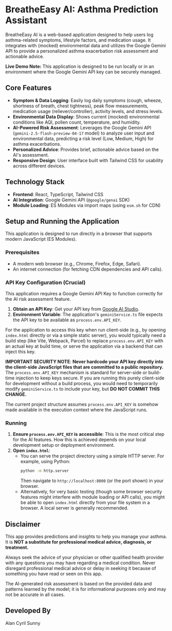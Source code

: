 
# BreatheEasy AI: Asthma Prediction Assistant

BreatheEasy AI is a web-based application designed to help users log asthma-related symptoms, lifestyle factors, and medication usage. It integrates with (mocked) environmental data and utilizes the Google Gemini API to provide a personalized asthma exacerbation risk assessment and actionable advice.

**Live Demo Note:** This application is designed to be run locally or in an environment where the Google Gemini API key can be securely managed.

## Core Features

*   **Symptom & Data Logging**: Easily log daily symptoms (cough, wheeze, shortness of breath, chest tightness), peak flow measurements, medication usage (reliever/controller), activity levels, and stress levels.
*   **Environmental Data Display**: Shows current (mocked) environmental conditions like AQI, pollen count, temperature, and humidity.
*   **AI-Powered Risk Assessment**: Leverages the Google Gemini API (`gemini-2.5-flash-preview-04-17` model) to analyze user input and environmental data, predicting a risk level (Low, Medium, High) for asthma exacerbations.
*   **Personalized Advice**: Provides brief, actionable advice based on the AI's assessment.
*   **Responsive Design**: User interface built with Tailwind CSS for usability across different devices.

## Technology Stack

*   **Frontend**: React, TypeScript, Tailwind CSS
*   **AI Integration**: Google Gemini API (`@google/genai` SDK)
*   **Module Loading**: ES Modules via import maps (using `esm.sh` for CDN)

## Setup and Running the Application

This application is designed to run directly in a browser that supports modern JavaScript (ES Modules).

### Prerequisites

*   A modern web browser (e.g., Chrome, Firefox, Edge, Safari).
*   An internet connection (for fetching CDN dependencies and API calls).

### API Key Configuration (Crucial)

This application requires a Google Gemini API Key to function correctly for the AI risk assessment feature.

1.  **Obtain an API Key**: Get your API key from [Google AI Studio](https://aistudio.google.com/app/apikey).
2.  **Environment Variable**: The application's `geminiService.ts` file expects the API key to be available as `process.env.API_KEY`.

   For the application to access this key when run client-side (e.g., by opening `index.html` directly or via a simple static server), you would typically need a build step (like Vite, Webpack, Parcel) to replace `process.env.API_KEY` with an actual key at build time, or serve the application via a backend that can inject this key.

   **IMPORTANT SECURITY NOTE**: **Never hardcode your API key directly into the client-side JavaScript files that are committed to a public repository.** The `process.env.API_KEY` mechanism is standard for server-side or build-time injection to keep keys secure. If you are running this purely client-side for development without a build process, you would need to temporarily modify `geminiService.ts` to include your key, but **DO NOT COMMIT THIS CHANGE.**

   The current project structure assumes `process.env.API_KEY` is somehow made available in the execution context where the JavaScript runs.

### Running

1.  **Ensure `process.env.API_KEY` is accessible**: This is the most critical step for the AI features. How this is achieved depends on your local development setup or deployment environment.
2.  **Open `index.html`**:
    *   You can serve the project directory using a simple HTTP server. For example, using Python:
        ```bash
        python -m http.server
        ```
        Then navigate to `http://localhost:8000` (or the port shown) in your browser.
    *   Alternatively, for very basic testing (though some browser security features might interfere with module loading or API calls), you might be able to open `index.html` directly from your file system in a browser. A local server is generally recommended.

## Disclaimer

This app provides predictions and insights to help you manage your asthma. It is **NOT a substitute for professional medical advice, diagnosis, or treatment.**

Always seek the advice of your physician or other qualified health provider with any questions you may have regarding a medical condition. Never disregard professional medical advice or delay in seeking it because of something you have read or seen on this app.

The AI-generated risk assessment is based on the provided data and patterns learned by the model; it is for informational purposes only and may not be accurate in all cases.

## Developed By

Alan Cyril Sunny
